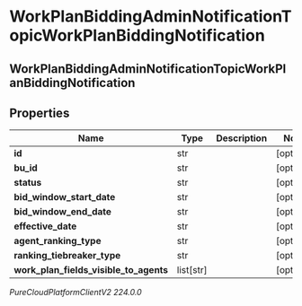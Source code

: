 # WorkPlanBiddingAdminNotificationTopicWorkPlanBiddingNotification

## WorkPlanBiddingAdminNotificationTopicWorkPlanBiddingNotification

## Properties

|Name | Type | Description | Notes|
|------------ | ------------- | ------------- | -------------|
| **id** | str |  | [optional] |
| **bu_id** | str |  | [optional] |
| **status** | str |  | [optional] |
| **bid_window_start_date** | str |  | [optional] |
| **bid_window_end_date** | str |  | [optional] |
| **effective_date** | str |  | [optional] |
| **agent_ranking_type** | str |  | [optional] |
| **ranking_tiebreaker_type** | str |  | [optional] |
| **work_plan_fields_visible_to_agents** | list[str] |  | [optional] |



_PureCloudPlatformClientV2 224.0.0_

